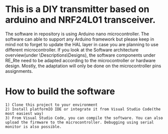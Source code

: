 This is a DIY transmitter based on arduino and NRF24L01 transceiver.
=====================================================================

The software in repository is using Arduino nano microcontroller.
The software can able to support any Arduino framework but please keep in mind not to forget
to update the HAL layer in case you are planning to use different microcontroller.
If you look at the Software architecture overview(under \Descriptions\Designs), 
the software components under RE_Rte need to be adapted according to the microcontroller or hardware design.
Mostly, the adaptation will only be done on the microcontroller pins assignments.

How to build the software
=====================================================================
    1) Clone this project to your environment
    2) Install platformIO IDE or integrate it from Visual Studio Code(the most easiest way)
	3) From Visual Studio Code, you can compile the software. You can also upload the firmware to the microcontroller. Debugging using serial monitor is also possible.